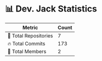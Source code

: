 # 📊 Dev. Jack Statistics

| Metric            | Count |
|------------------|------|
| 📂 Total Repositories | 7 |
| 🔥 Total Commits   | 173 |
| 👥 Total Members   | 2 |

